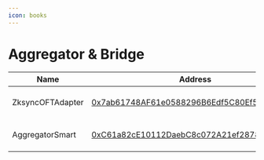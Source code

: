 ```yaml
---
icon: books
---
```


# Aggregator & Bridge

<table data-full-width="false"><thead><tr><th>Name</th><th>Address</th><th>Owner</th></tr></thead><tbody><tr><td>ZksyncOFTAdapter</td><td><a href="https://era.zksync.network/address/0x7ab61748af61e0588296b6edf5c80ef5d0b6bbc7">0x7ab61748AF61e0588296B6Edf5C80Ef5D0B6Bbc7</a></td><td><a href="https://app.safe.global/settings/setup?safe=zksync:0x0D64C4eb0547C1F51b78Fb1A53583dC9042238C0">Multisig Core Wallet</a></td></tr><tr><td>AggregatorSmart</td><td><a href="https://era.zksync.network/address/0xc61a82ce10112daebc8c072a21ef28789eae9950">0xC61a82cE10112DaebC8c072A21ef28789eaE9950</a></td><td><a href="https://app.safe.global/settings/setup?safe=zksync:0x0D64C4eb0547C1F51b78Fb1A53583dC9042238C0">Multisig Core Wallet</a></td></tr></tbody></table>

